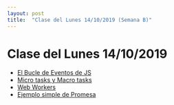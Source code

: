 ```yaml
---
layout: post
title:  "Clase del Lunes 14/10/2019 (Semana B)"
---
```


# Clase del Lunes 14/10/2019

* [El Bucle de Eventos de JS](https://ull-mii-sytws-1920.github.io/tema1-introduccion/practicas/p2-t1-c3-file-system/event-loop/)
* [Micro tasks y Macro tasks](https://javascript.info/microtask-queue)
* [Web Workers](https://ull-mii-sytws-1920.github.io/tema1-introduccion/practicas/p2-t1-c3-file-system/event-loop/#web-workers)
* [Ejemplo simple de Promesa](https://gist.github.com/crguezl/f5c52c8b72b4722e374a8af10e9d2b5d)
